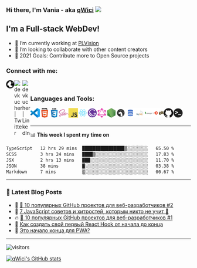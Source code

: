 ### Hi there, I'm Vania - aka [qWici][website]  <img src="https://media.giphy.com/media/hvRJCLFzcasrR4ia7z/giphy.gif" width="25px">

## I'm a Full-stack WebDev!
- 🔭 I’m currently working at [PLVision][plvision]
- 👯 I’m looking to collaborate with other content creators
- 🥅 2021 Goals: Contribute more to Open Source projects

### Connect with me:

[<img align="left" alt="devkucher.com" width="22px" src="https://raw.githubusercontent.com/iconic/open-iconic/master/svg/globe.svg" />][website]
[<img align="left" alt="devkucher | Twitter" width="22px" src="https://cdn.jsdelivr.net/npm/simple-icons@v3/icons/twitter.svg" />][twitter]
[<img align="left" alt="devkucher | LinkedIn" width="22px" src="https://cdn.jsdelivr.net/npm/simple-icons@v3/icons/linkedin.svg" />][linkedin]

<br />

### Languages and Tools:

<img align="left" alt="Visual Studio Code" width="26px" src="https://raw.githubusercontent.com/github/explore/80688e429a7d4ef2fca1e82350fe8e3517d3494d/topics/visual-studio-code/visual-studio-code.png" />
<img align="left" alt="HTML5" width="26px" src="https://raw.githubusercontent.com/github/explore/80688e429a7d4ef2fca1e82350fe8e3517d3494d/topics/html/html.png" />
<img align="left" alt="CSS3" width="26px" src="https://raw.githubusercontent.com/github/explore/80688e429a7d4ef2fca1e82350fe8e3517d3494d/topics/css/css.png" />
<img align="left" alt="Sass" width="26px" src="https://raw.githubusercontent.com/github/explore/80688e429a7d4ef2fca1e82350fe8e3517d3494d/topics/sass/sass.png" />
<img align="left" alt="JavaScript" width="26px" src="https://raw.githubusercontent.com/github/explore/80688e429a7d4ef2fca1e82350fe8e3517d3494d/topics/javascript/javascript.png" />
<img align="left" alt="React" width="26px" src="https://raw.githubusercontent.com/github/explore/80688e429a7d4ef2fca1e82350fe8e3517d3494d/topics/react/react.png" />
<img align="left" alt="Gatsby" width="26px" src="https://raw.githubusercontent.com/github/explore/e94815998e4e0713912fed477a1f346ec04c3da2/topics/gatsby/gatsby.png" />
<img align="left" alt="GraphQL" width="26px" src="https://raw.githubusercontent.com/github/explore/80688e429a7d4ef2fca1e82350fe8e3517d3494d/topics/graphql/graphql.png" />
<img align="left" alt="Node.js" width="26px" src="https://raw.githubusercontent.com/github/explore/80688e429a7d4ef2fca1e82350fe8e3517d3494d/topics/nodejs/nodejs.png" />
<img align="left" alt="Deno" width="26px" src="https://raw.githubusercontent.com/github/explore/361e2821e2dea67711cde99c9c40ed357061cf27/topics/deno/deno.png" />
<img align="left" alt="SQL" width="26px" src="https://raw.githubusercontent.com/github/explore/80688e429a7d4ef2fca1e82350fe8e3517d3494d/topics/sql/sql.png" />
<img align="left" alt="MySQL" width="26px" src="https://raw.githubusercontent.com/github/explore/80688e429a7d4ef2fca1e82350fe8e3517d3494d/topics/mysql/mysql.png" />
<img align="left" alt="MongoDB" width="26px" src="https://raw.githubusercontent.com/github/explore/80688e429a7d4ef2fca1e82350fe8e3517d3494d/topics/mongodb/mongodb.png" />
<img align="left" alt="Git" width="26px" src="https://raw.githubusercontent.com/github/explore/80688e429a7d4ef2fca1e82350fe8e3517d3494d/topics/git/git.png" />
<img align="left" alt="GitHub" width="26px" src="https://raw.githubusercontent.com/github/explore/78df643247d429f6cc873026c0622819ad797942/topics/github/github.png" />
<img align="left" alt="HTML5" width="26px" src="https://raw.githubusercontent.com/github/explore/80688e429a7d4ef2fca1e82350fe8e3517d3494d/topics/terminal/terminal.png" />

<br />
<br />

---

📊 **This week I spent my time on**
<!--START_SECTION:waka-->
```text
TypeScript   12 hrs 29 mins  ████████████████▒░░░░░░░░   65.50 % 
SCSS         3 hrs 24 mins   ████▒░░░░░░░░░░░░░░░░░░░░   17.83 % 
JSX          2 hrs 13 mins   ███░░░░░░░░░░░░░░░░░░░░░░   11.70 % 
JSON         38 mins         █░░░░░░░░░░░░░░░░░░░░░░░░   03.38 % 
Markdown     7 mins          ▒░░░░░░░░░░░░░░░░░░░░░░░░   00.67 % 
```
<!--END_SECTION:waka-->

---

### 📕 Latest Blog Posts
<!-- BLOG-POST-LIST:START -->
 - 💯 [🚀 10 популярных GitHub проектов для веб-разработчиков #2](https://devkucher.com/posts/10-populyarnyh-github-proektov-dlya-veb-razrabotchikov-2)
 - 🌮 [7 JavaScript советов и хитростей, которым никто не учит 🥷](https://devkucher.com/posts/7-javascript-sovetov-i-hitrostej-kotorym-nikto-ne-uchit)
 - 🔥 [🚀 10 популярных GitHub проектов для веб-разработчиков #1](https://devkucher.com/posts/10-populyarnyh-github-proektov-dlya-veb-razrabotchikov-1)
 - 💫 [Как создать свой первый React Hook от начала до конца](https://devkucher.com/posts/kak-sozdat-svoj-pervyj-react-hook-ot-nachala-do-konca)
 - 💫 [Это начало конца для PWA?](https://devkucher.com/posts/eto-nachalo-konca-dlya-pwa)<!-- BLOG-POST-LIST:END -->
---

![visitors](https://visitor-badge.glitch.me/badge?page_id=qWici)


[![qWici's GitHub stats](https://github-readme-stats.vercel.app/api?username=qWici)](https://github.com/qWici/github-readme-stats)

[website]: https://devkucher.com
[twitter]: https://twitter.com/KucherDev
[linkedin]: https://www.linkedin.com/in/ivankucher
[plvision]: https://plvision.eu/
